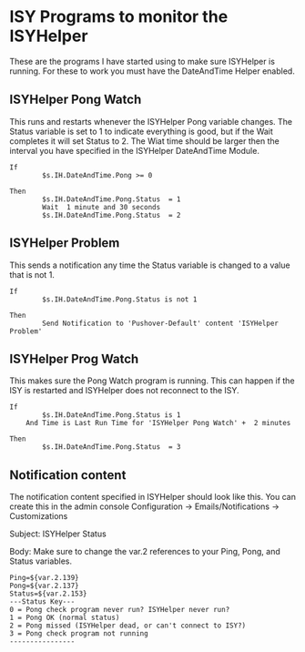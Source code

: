 
# ISY Programs to monitor the ISYHelper

These are the programs I have started using to make sure ISYHelper is running.   For
these to work you must have the DateAndTime Helper enabled.

## ISYHelper Pong Watch

This runs and restarts whenever the ISYHelper Pong variable changes.
The Status variable is set to 1 to indicate everything is good, but
if the Wait completes it will set Status to 2.
The Wiat time should be larger then the interval you have specified
in the ISYHelper DateAndTime Module.

```
If
        $s.IH.DateAndTime.Pong >= 0
 
Then
        $s.IH.DateAndTime.Pong.Status  = 1
        Wait  1 minute and 30 seconds
        $s.IH.DateAndTime.Pong.Status  = 2
```


## ISYHelper Problem

This sends a notification any time the Status variable is changed to a value that is not 1.

```
If
        $s.IH.DateAndTime.Pong.Status is not 1
 
Then
        Send Notification to 'Pushover-Default' content 'ISYHelper Problem'
 ``` 

## ISYHelper Prog Watch

This makes sure the Pong Watch program is running.  This can happen if the ISY is restarted and ISYHelper does not reconnect to the ISY.

```
If
        $s.IH.DateAndTime.Pong.Status is 1
    And Time is Last Run Time for 'ISYHelper Pong Watch' +  2 minutes
 
Then
        $s.IH.DateAndTime.Pong.Status  = 3
``` 

## Notification content

The notification content specified in ISYHelper should look like this.  You can create this
in the admin console Configuration -> Emails/Notifications -> Customizations

Subject: ISYHelper Status

Body:
Make sure to change the var.2 references to your Ping, Pong, and Status variables.
```
Ping=${var.2.139}
Pong=${var.2.137}
Status=${var.2.153}
---Status Key---
0 = Pong check program never run? ISYHelper never run?
1 = Pong OK (normal status)
2 = Pong missed (ISYHelper dead, or can't connect to ISY?)
3 = Pong check program not running
----------------
```





